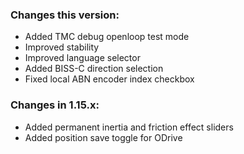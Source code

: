 ### Changes this version:
- Added TMC debug openloop test mode
- Improved stability
- Improved language selector
- Added BISS-C direction selection
- Fixed local ABN encoder index checkbox
  
### Changes in 1.15.x:
- Added permanent inertia and friction effect sliders
- Added position save toggle for ODrive